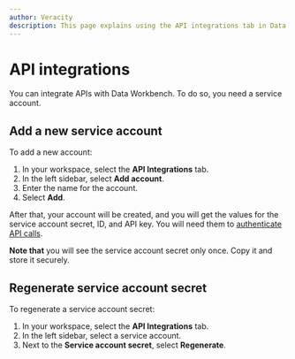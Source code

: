 ```yaml
---
author: Veracity
description: This page explains using the API integrations tab in Data Workbench.
---
```

# API integrations

You can integrate APIs with Data Workbench. To do so, you need a service account.

## Add a new service account
To add a new account:
1. In your workspace, select the **API Integrations** tab. 
2. In the left sidebar, select **Add account**. 
3. Enter the name for the account.
4. Select **Add**. 

After that, your account will be created, and you will get the values for the service account secret, ID, and API key. You will need them to [authenticate API calls](authentication.md).

**Note that** you will see the service account secret only once. Copy it and store it securely. 

## Regenerate service account secret
To regenerate a service account secret:
1. In your workspace, select the **API Integrations** tab. 
2. In the left sidebar, select a service account.
3. Next to the **Service account secret**, select **Regenerate**.

